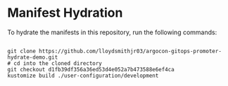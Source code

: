 
# Manifest Hydration

To hydrate the manifests in this repository, run the following commands:

```shell

git clone https://github.com/lloydsmithjr03/argocon-gitops-promoter-hydrate-demo.git
# cd into the cloned directory
git checkout d1fb39df356a36ed53d4e052a7b473588e6ef4ca
kustomize build ./user-configuration/development
```